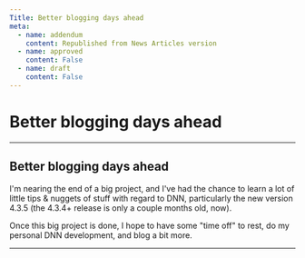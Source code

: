 ```yaml
---
Title: Better blogging days ahead
meta:
  - name: addendum
    content: Republished from News Articles version
  - name: approved
    content: False
  - name: draft
    content: False
---
```

# Better blogging days ahead

---
## Better blogging days ahead


I'm nearing the end of a big project, and I've had the chance to learn a lot of little tips & nuggets of stuff with regard to DNN, particularly the new version 4.3.5 (the 4.3.4+ release is only a couple months old, now).



Once this big project is done, I hope to have some "time off" to rest, do my personal DNN development, and blog a bit more.





---
